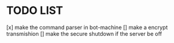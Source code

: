 # TODO LIST

[x] make the command parser in bot-machine
[] make a encrypt transmishion
[] make the secure shutdown if the server be off
